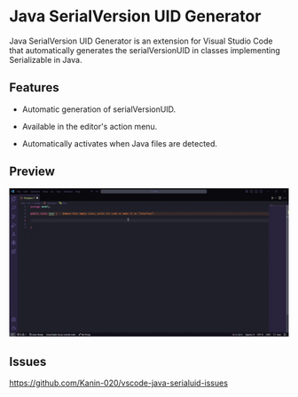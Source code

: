 # Java SerialVersion UID Generator

Java SerialVersion UID Generator is an extension for Visual Studio Code that automatically generates the serialVersionUID in classes implementing Serializable in Java.

## Features

- Automatic generation of serialVersionUID.

- Available in the editor's action menu.

- Automatically activates when Java files are detected.

## Preview

![Preview](/resources/preview.gif)

## Issues

<https://github.com/Kanin-020/vscode-java-serialuid-issues>
